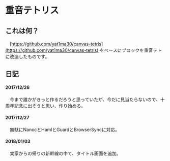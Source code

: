 # 重音テトリス
## これは何？
　[https://github.com/yat1ma30/canvas-tetris](https://github.com/yat1ma30/canvas-tetris) 
をベースにブロックを重音テトに改造したものです。

## 日記
#### 2017/12/26
　今まで誰かがきっと作るだろうと思っていたが、今だに見当たらないので、十周年記念に出そうと思い、作り始める。
#### 2017/12/27
　無駄にNanocとHamlとGuardとBrowserSyncに対応。
#### 2018/01/03
　実家からの帰りの新幹線の中て、タイトル画面を追加。

